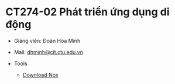 CT274-02 Phát triển ứng dụng di động
===

- Giảng viên: Đoàn Hòa Minh

- Mail: dhminh@cit.ctu.edu.vn


- Tools

  - [Download Nox](https://www.bignox.com/en/download/fullPackage?beta)